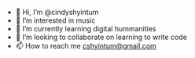 - 👋 Hi, I’m @cindyshyintum
- 👀 I’m interested in music
- 🌱 I’m currently learning digital hummanities
- 💞️ I’m looking to collaborate on learning to write code
- 📫 How to reach me cshyintum@gmail.com

<!---
cindyshyintum/cindyshyintum is a ✨ special ✨ repository because its `README.md` (this file) appears on your GitHub profile.
You can click the Preview link to take a look at your changes.
--->
